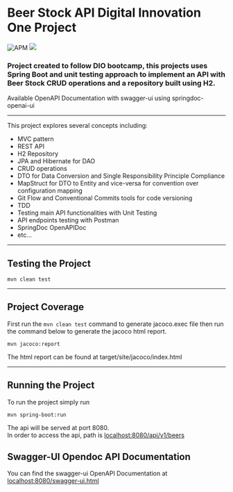 # Beer Stock API Digital Innovation One Project
![APM](https://img.shields.io/apm/l/vim-mode)
![](https://img.shields.io/badge/CodeCoverage-69%25%09-yellowgreen)
<h3>Project created to follow DIO bootcamp, this projects uses Spring Boot and 
unit testing approach to implement an API with Beer Stock CRUD operations
and a repository built using H2.</h3>

Available OpenAPI Documentation with swagger-ui using springdoc-openai-ui

<hr>

This project explores several concepts including:

- MVC pattern
- REST API
- H2 Repository
- JPA and Hibernate for DAO
- CRUD operations
- DTO for Data Conversion and Single Responsibility Principle Compliance
- MapStruct for DTO to Entity and vice-versa for convention over configuration mapping
- Git Flow and Conventional Commits tools for code versioning
- TDD
- Testing main API functionalities with Unit Testing
- API endpoints testing with Postman
- SpringDoc OpenAPIDoc
- etc...

<hr>

## Testing the Project
```
mvn clean test
```
<hr>

## Project Coverage
First run the ``mvn clean test`` command to generate jacoco.exec file then
run the command below to generate the jacoco html report. 
```
mvn jacoco:report
```

The html report can be found at target/site/jacoco/index.html  
<hr>

## Running the Project
To run the project simply run
```
mvn spring-boot:run
```

The api will be served at port 8080.  
In order to access the api, path is [localhost:8080/api/v1/beers](http:localhost:8080/api/v1/beers)  

## Swagger-UI Opendoc API Documentation
You can find the swagger-ui OpenAPI Documentation at [localhost:8080/swagger-ui.html](http:localhost:8080/swagger-ui.html)
